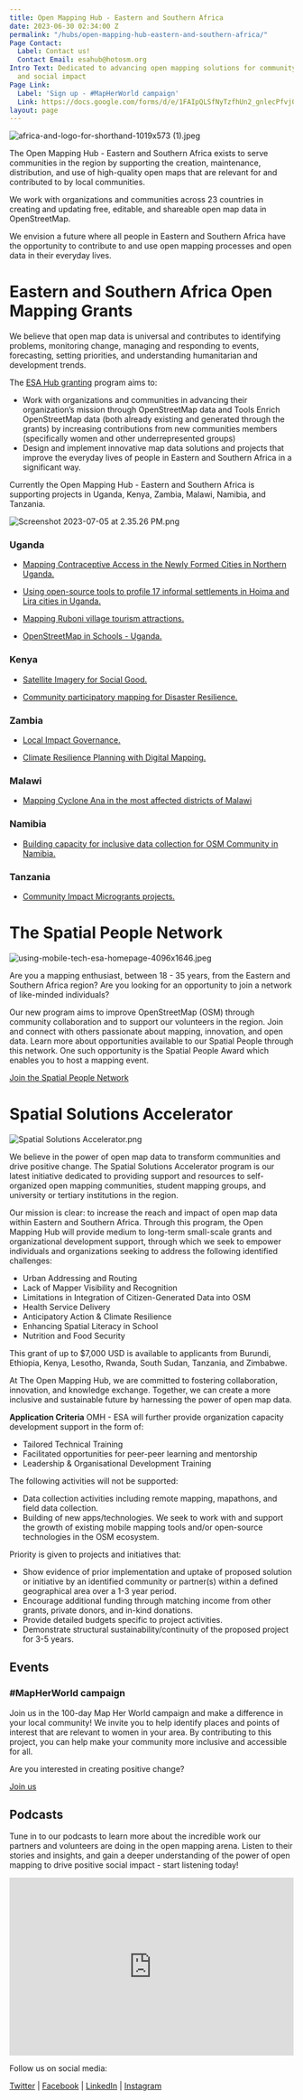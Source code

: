 ```yaml
---
title: Open Mapping Hub - Eastern and Southern Africa
date: 2023-06-30 02:34:00 Z
permalink: "/hubs/open-mapping-hub-eastern-and-southern-africa/"
Page Contact:
  Label: Contact us!
  Contact Email: esahub@hotosm.org
Intro Text: Dedicated to advancing open mapping solutions for community development
  and social impact
Page Link:
  Label: 'Sign up - #MapHerWorld campaign'
  Link: https://docs.google.com/forms/d/e/1FAIpQLSfNyTzfhUn2_gnlecPfvj0HuGwKzNfsuvG-XrSArqncasNDmQ/viewform
layout: page
---
```


![africa-and-logo-for-shorthand-1019x573 (1).jpeg](https://cdn.hotosm.org/website/africa-and-logo-for-shorthand-1019x573+(1).jpeg)

The Open Mapping Hub - Eastern and Southern Africa exists to serve communities in the region by supporting the creation, maintenance, distribution, and use of high-quality open maps that are relevant for and contributed to by local communities.

We work with organizations and communities across 23 countries in creating and updating free, editable, and shareable open map data in OpenStreetMap.

We envision a future where all people in Eastern and Southern Africa have the opportunity to contribute to and use open mapping processes and open data in their everyday lives.

# Eastern and Southern Africa Open Mapping Grants

We believe that open map data is universal and contributes to identifying problems, monitoring change, managing and responding to events, forecasting, setting priorities, and understanding humanitarian and development trends. 

The [ESA Hub granting](https://www.hotosm.org/projects/esa-open-mapping-grants-2023/) program aims to:

* Work with organizations and communities in advancing their organization’s mission through OpenStreetMap data and Tools 
Enrich OpenStreetMap data (both already existing and generated through the grants) by increasing contributions from new communities members (specifically women and other underrepresented groups)
* Design and implement innovative map data solutions and projects that improve the everyday lives of people in Eastern and Southern Africa in a significant way.

Currently the Open Mapping Hub - Eastern and Southern Africa is supporting projects in Uganda, Kenya, Zambia, Malawi, Namibia, and Tanzania.  

![Screenshot 2023-07-05 at 2.35.26 PM.png](https://cdn.hotosm.org/website/Screenshot+2023-07-05+at+2.35.26+PM.png)

### Uganda

* [Mapping Contraceptive Access in the Newly Formed Cities in Northern Uganda.](https://www.hotosm.org/projects/mapping-contraceptive-access-in-the-newly-formed-cities-in-northern-uganda/)

* [Using open-source tools to profile 17 informal settlements in Hoima and Lira cities in Uganda.](https://www.hotosm.org/projects/using-open-source-tools-to-profile-17-informal-settlements-in-hoima-and-lira-cities-in-uganda/)

* [Mapping Ruboni village tourism attractions.](https://www.hotosm.org/projects/mapping-ruboni-village-tourist-attractions-on-openstreetmap-to-enhance-regional-tourism/)

* [OpenStreetMap in Schools - Uganda.](https://www.hotosm.org/projects/openstreetmap-in-schools/)

### Kenya

* [Satellite Imagery for Social Good.](https://www.hotosm.org/projects/satellite-imagery-for-social-good/)

* [Community participatory mapping for Disaster Resilience.](https://www.hotosm.org/projects/community-participatory-mapping-for-disaster-resilience/)

### Zambia

* [Local Impact Governance.](https://www.hotosm.org/projects/usaid-local-impact-governance-activity/)

* [Climate Resilience Planning with Digital Mapping.
](https://www.hotosm.org/projects/climate-resilience-planning-with-digital-mapping/)
### Malawi

* [Mapping Cyclone Ana in the most affected districts of Malawi](https://www.hotosm.org/projects/mapping-tropical-storm-ana-and-cyclone-gombe-in-the-most-affected-districts-of-malawi-for-early-recovery-of-affected-communities/)

### Namibia

* [Building capacity for inclusive data collection for OSM Community in Namibia. ](https://www.hotosm.org/projects/building-capacity-for-inclusive-data-collection-for-the-osm-community-in-namibia/)

### Tanzania

* [Community Impact Microgrants projects.](https://omdtanzania.medium.com/?p=8ef86ff7dd93)

# The Spatial People Network

![using-mobile-tech-esa-homepage-4096x1646.jpeg](https://cdn.hotosm.org/website/using-mobile-tech-esa-homepage-4096x1646.jpeg)

Are you a mapping enthusiast, between 18 - 35 years, from the Eastern and Southern Africa region? Are you looking for an opportunity to join a network of like-minded individuals?

Our new program aims to improve OpenStreetMap (OSM) through community collaboration and to support our volunteers in the region. Join and connect with others passionate about mapping, innovation, and open data. Learn more about opportunities available to our Spatial People through this network. One such opportunity is the Spatial People Award which enables you to host a mapping event. 

[Join the Spatial People Network](https://www.hotosm.org/projects/the-spatial-people-network/)

# Spatial Solutions Accelerator

![Spatial Solutions Accelerator.png](https://cdn.hotosm.org/website/Spatial+Solutions+Accelerator.png)

We believe in the power of open map data to transform communities and drive positive change. The Spatial Solutions Accelerator program is our latest initiative dedicated to providing support and resources to self-organized open mapping communities, student mapping groups, and university or tertiary institutions in the region.

Our mission is clear: to increase the reach and impact of open map data within Eastern and Southern Africa. Through this program, the Open Mapping Hub will provide medium to long-term small-scale grants and organizational development support, through which we seek to empower individuals and organizations seeking to address the following identified challenges: 
* Urban Addressing and Routing
* Lack of Mapper Visibility and Recognition
* Limitations in Integration of Citizen-Generated Data into OSM
* Health Service Delivery
* Anticipatory Action & Climate Resilience
* Enhancing Spatial Literacy in School
* Nutrition and Food Security

This grant of up to $7,000 USD is available to applicants from Burundi, Ethiopia, Kenya, Lesotho, Rwanda, South Sudan, Tanzania, and Zimbabwe.

At The Open Mapping Hub, we are committed to fostering collaboration, innovation, and knowledge exchange. Together, we can create a more inclusive and sustainable future by harnessing the power of open map data.

**Application Criteria**
OMH - ESA will further provide organization capacity development support in the form of:
* Tailored Technical Training 
* Facilitated opportunities for peer-peer learning and mentorship 
* Leadership & Organisational Development Training 

The following activities will not be supported: 
* Data collection activities including remote mapping, mapathons, and field data collection. 
* Building of new apps/technologies. We seek to work with and support the growth of existing mobile mapping tools and/or open-source technologies in the OSM ecosystem.

Priority is given to projects and initiatives that:
* Show evidence of prior implementation and uptake of proposed solution or initiative by an identified community or partner(s) within a defined geographical area over a 1-3 year period.
* Encourage additional funding through matching income from other grants, private donors, and in-kind donations.
* Provide detailed budgets specific to project activities.
* Demonstrate structural sustainability/continuity of the proposed project for 3-5 years.

## Events

### #MapHerWorld campaign
Join us in the 100-day Map Her World campaign and make a difference in your local community! We invite you to help identify places and points of interest that are relevant to women in your area. By contributing to this project, you can help make your community more inclusive and accessible for all.

Are you interested in creating positive change?

[Join us](https://www.hotosm.org/projects/mapherworld/)

## Podcasts
Tune in to our podcasts to learn more about the incredible work our partners and volunteers are doing in the open mapping arena. Listen to their stories and insights, and gain a deeper understanding of the power of open mapping to drive positive social impact - start listening today!

<iframe title="The esahub's Podcast" allowtransparency="true" height="315" width="100%" style="border: none; min-width: min(100%, 430px);height:315px;" scrolling="no" data-name="pb-iframe-player" src="https://www.podbean.com/player-v2/?i=ryzfj-e3f4ac-pbblog-playlist&share=1&download=1&fonts=Arial&skin=1&font-color=&rtl=0&logo_link=&btn-skin=666666&size=315" loading="lazy" allowfullscreen=""></iframe>

Follow us on social media:

[Twitter](https://twitter.com/openmapping_esa) | [Facebook](https://www.facebook.com/openmapping.esa) | [LinkedIn](https://www.linkedin.com/showcase/the-open-mapping-hub-eastern-and-southern-africa/) | [Instagram](https://www.linkedin.com/showcase/the-open-mapping-hub-eastern-and-southern-africa/)



